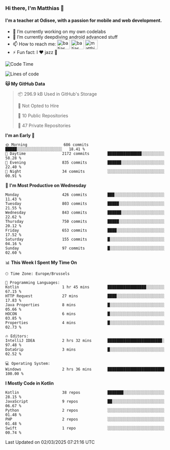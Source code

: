 ### Hi there, I'm Matthias 👋

#### I'm a teacher at Odisee, with a passion for mobile and web development.

- 🔭 I’m currently working on my own codelabs
- 🌱 I’m currently deepdiving android advanced stuff
- 📫 How to reach me: <a href="https://dev.to/batjas" target="_blank"><img align="center" src="https://raw.githubusercontent.com/rahuldkjain/github-profile-readme-generator/master/src/images/icons/Social/devto.svg" alt="batjas" height="30" width="40" /></a>
<a href="https://twitter.com/batjas" target="_blank"><img align="center" src="https://raw.githubusercontent.com/rahuldkjain/github-profile-readme-generator/master/src/images/icons/Social/twitter.svg" alt="batjas" height="30" width="40" /></a>
<a href="https://linkedin.com/in/matthiasdruwé" target="_blank"><img align="center" src="https://raw.githubusercontent.com/rahuldkjain/github-profile-readme-generator/master/src/images/icons/Social/linked-in-alt.svg" alt="matthiasdruwé" height="30" width="40" /></a>
- ⚡ Fun fact: I ❤ jazz 🎷


<!--START_SECTION:waka-->
![Code Time](http://img.shields.io/badge/Code%20Time-1%2C403%20hrs%2015%20mins-blue)

![Lines of code](https://img.shields.io/badge/From%20Hello%20World%20I%27ve%20Written-5.9%20million%20lines%20of%20code-blue)

**🐱 My GitHub Data** 

> 📦 296.9 kB Used in GitHub's Storage 
 > 
> 🚫 Not Opted to Hire
 > 
> 📜 10 Public Repositories 
 > 
> 🔑 47 Private Repositories 
 > 
**I'm an Early 🐤** 

```text
🌞 Morning                686 commits         █████░░░░░░░░░░░░░░░░░░░░   18.41 % 
🌆 Daytime                2172 commits        ███████████████░░░░░░░░░░   58.28 % 
🌃 Evening                835 commits         ██████░░░░░░░░░░░░░░░░░░░   22.40 % 
🌙 Night                  34 commits          ░░░░░░░░░░░░░░░░░░░░░░░░░   00.91 % 
```
📅 **I'm Most Productive on Wednesday** 

```text
Monday                   426 commits         ███░░░░░░░░░░░░░░░░░░░░░░   11.43 % 
Tuesday                  803 commits         █████░░░░░░░░░░░░░░░░░░░░   21.55 % 
Wednesday                843 commits         ██████░░░░░░░░░░░░░░░░░░░   22.62 % 
Thursday                 750 commits         █████░░░░░░░░░░░░░░░░░░░░   20.12 % 
Friday                   653 commits         ████░░░░░░░░░░░░░░░░░░░░░   17.52 % 
Saturday                 155 commits         █░░░░░░░░░░░░░░░░░░░░░░░░   04.16 % 
Sunday                   97 commits          █░░░░░░░░░░░░░░░░░░░░░░░░   02.60 % 
```


📊 **This Week I Spent My Time On** 

```text
🕑︎ Time Zone: Europe/Brussels

💬 Programming Languages: 
Kotlin                   1 hr 45 mins        █████████████████░░░░░░░░   67.15 % 
HTTP Request             27 mins             ████░░░░░░░░░░░░░░░░░░░░░   17.83 % 
Java Properties          8 mins              █░░░░░░░░░░░░░░░░░░░░░░░░   05.66 % 
HOCON                    6 mins              █░░░░░░░░░░░░░░░░░░░░░░░░   03.85 % 
Properties               4 mins              █░░░░░░░░░░░░░░░░░░░░░░░░   02.73 % 

🔥 Editors: 
IntelliJ IDEA            2 hrs 32 mins       ████████████████████████░   97.48 % 
DataGrip                 3 mins              █░░░░░░░░░░░░░░░░░░░░░░░░   02.52 % 

💻 Operating System: 
Windows                  2 hrs 36 mins       █████████████████████████   100.00 % 
```

**I Mostly Code in Kotlin** 

```text
Kotlin                   38 repos            ███████░░░░░░░░░░░░░░░░░░   28.15 % 
JavaScript               9 repos             ██░░░░░░░░░░░░░░░░░░░░░░░   06.67 % 
Python                   2 repos             ░░░░░░░░░░░░░░░░░░░░░░░░░   01.48 % 
PHP                      2 repos             ░░░░░░░░░░░░░░░░░░░░░░░░░   01.48 % 
Swift                    1 repo              ░░░░░░░░░░░░░░░░░░░░░░░░░   00.74 % 
```




 Last Updated on 02/03/2025 07:21:16 UTC
<!--END_SECTION:waka-->
